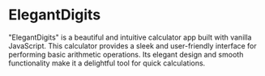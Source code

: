# ElegantDigits
"ElegantDigits" is a beautiful and intuitive calculator app built with vanilla JavaScript. This calculator provides a sleek and user-friendly interface for performing basic arithmetic operations. Its elegant design and smooth functionality make it a delightful tool for quick calculations.
